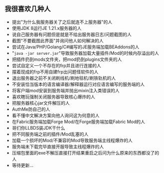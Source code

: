 ## 我很喜欢几种人
- 提出"为什么我服务器关了之后就连不上服务器"的人
- 使用JDK 8运行JE 1.21.x服务器的人
- 说自己服务器有问题但是就是不给出服务器日志/问题截图的人
- 截图"不要截图此界面"并询问他人如何解决的人
- 尝试在Java/PHP/Golang/C#编写的JE服务端加载BEAddons的人
- "``java -jar server.jar``"导致服务器加载大量插件/Mod的时候内存溢出的人
- 把插件扔到mods文件夹，把mod扔到plugins文件夹的人
- 尝试自定义一个不存在的frp并且进行连接的人
- 摆着现成的frp不用自建frp出问题怪软件的人
- 退出服务器之前不关闭刷线机/刷地毯机/刷铁轨机的人
- 不安装恰当版本的语言编译器/解释器运行对应语言编写的服务端的人
- 将客户端mod安装到服务端并抛出mixin注入类错误的人
- 喜欢瞎玩强制关闭服务器导致核心爆炸的人
- 把服务器核心jar文件解压的人
- AuthMe防自己的人
- 看不懂中文解决方案向他人询问这为何意的人
- 在Fabric服务端加载Forge Mod/在Forge服务端加载Fabric Mod的人
- 哥们你LLBDS装JDK干什么
- 把不同服务端之前的插件/Mod乱塞的人
- 加载一个损坏的Mod/不兼容的Mod导致服务端主线程爆炸的人
- 服务端未下载完毕直接开服导致主线程爆炸的人
- 压缩包里面的exe不解压直接打开结果重启之后问为什么原来的东西都没了的人
- 等待更新...

